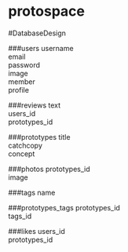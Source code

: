 # protospace
#DatabaseDesign

###users
username  
email  
password  
image  
member  
profile  

###reviews
text  
users_id  
prototypes_id  

###prototypes
title  
catchcopy  
concept  

###photos
prototypes_id  
image  

###tags
name  

###prototypes_tags
prototypes_id  
tags_id  

###likes
users_id  
prototypes_id  